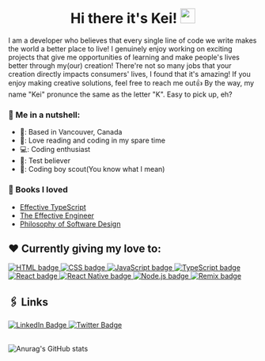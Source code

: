 <h1 align="center">
  Hi there it's Kei!
  <img src="https://media.giphy.com/media/hvRJCLFzcasrR4ia7z/giphy.gif" width="30px" height="30px"/>
</h1>

I am a developer who believes that every single line of code we write makes the world a better place to live! I genuinely enjoy working on exciting projects that give me opportunities of learning and make people's lives better through my(our) creation! There're not so many jobs that your creation directly impacts consumers' lives, I found that it's amazing! If you enjoy making creative solutions, feel free to reach me out👍
By the way, my name "Kei" pronunce the same as the letter "K". Easy to pick up, eh?

### 🥜 Me in a nutshell:
<ul>
  <li>🏡: Based in Vancouver, Canada</li>
  <li>📖: Love reading and coding in my spare time</li>
  <li>💻: Coding enthusiast</li>
  <li>🧪: Test believer</li>
  <li>🤠: Coding boy scout(You know what I mean)</li>
</ul>

### 📖 Books I loved
- [Effective TypeScript](https://effectivetypescript.com)
- [The Effective Engineer](http://www.effectiveengineer.com)
- [Philosophy of Software Design](https://www.amazon.ca/Philosophy-Software-Design-John-Ousterhout/dp/1732102201)

## ❤️ Currently giving my love to:
<div id="badges" align="left">
  <a href="https://developer.mozilla.org/en-US/docs/Web/HTML" target="_blank" rel="noopener noreferrer">
   <img src="https://img.shields.io/badge/-HTML5-%23E44D27?style=flat-square&logo=html5&logoColor=ffffff" alt="HTML badge" />
  </a>

  <a href="https://www.w3.org/Style/CSS/Overview.en.html" target="_blank" rel="noopener noreferrer">
     <img src="https://img.shields.io/badge/-CSS3-%231572B6?style=flat-square&logo=css3" alt="CSS badge" />
  </a>
  
  <a href="https://developer.mozilla.org/en-US/docs/Web/JavaScript" target="_blank" rel="noopener noreferrer">
     <img src="https://img.shields.io/badge/-JavaScript-%23F7DF1C?style=flat-square&logo=javascript&logoColor=000000&labelColor=%23F7DF1C"  alt="JavaScript badge" />
  </a>
  
  <a href="https://www.typescriptlang.org" target="_blank" rel="noopener noreferrer">
     <img src="https://img.shields.io/badge/-TypeScript-007ACC?style=flat-square&logo=typescript&logoColor=white" alt="TypeScript badge" />
  </a>
  
  <a href="https://reactjs.org" target="_blank" rel="noopener noreferrer">
     <img src="https://img.shields.io/badge/-React-%23282C34?style=flat-square&logo=react" alt="React badge" />
  </a>
  
  <a href="https://reactnative.dev" target="_blank" rel="noopener noreferrer">
     <img src="https://img.shields.io/badge/-React_Native-%23282C34?style=flat-square&labelColor=23282C34&logo=react&color=white"  alt="React Native badge"/>
  </a>
  
  <a href="https://nodejs.org/en" target="_blank" rel="noopener noreferrer">
     <img src="https://img.shields.io/badge/-nodejs-%23F7DF1C?style=flat-square&logo=node.js&labelColor=white&color=green"  alt="Node.js badge" />
  </a>
  
  <a href="https://remix.run" target="_blank" rel="noopener noreferrer">
     <img src="https://img.shields.io/badge/-Remix-%23F7DF1C?style=flat-square&logo=remix&color=292C36"  alt="Remix badge" />
  </a>
</div>

## 🖇 Links
  <div id="badges" align="left">
  <a href="https://www.linkedin.com/in/keisuke-yamashita-075164178">
    <img src="https://img.shields.io/badge/LinkedIn-blue?style=for-the-badge&logo=linkedin&logoColor=blue&color=white" alt="LinkedIn Badge"/>
  </a>
  <a href="https://twitter.com/kei957">
    <img src="https://img.shields.io/badge/Twitter-blue?style=for-the-badge&logo=twitter&logoColor=white" alt="Twitter Badge"/>
  </a>
</div>

<br />

![Anurag's GitHub stats](https://github-readme-stats.vercel.app/api?username=kei95&show_icons=true&theme=merko)


<!--
**kei95/kei95** is a ✨ _special_ ✨ repository because its `README.md` (this file) appears on your GitHub profile.

Here are some ideas to get you started:

- 🔭 I’m currently working on ...
- 🌱 I’m currently learning ...
- 👯 I’m looking to collaborate on ...
- 🤔 I’m looking for help with ...
- 💬 Ask me about ...
- 📫 How to reach me: ...
- 😄 Pronouns: ...
- ⚡ Fun fact: ...
-->
